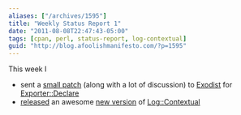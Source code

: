 ```yaml
---
aliases: ["/archives/1595"]
title: "Weekly Status Report 1"
date: "2011-08-08T22:47:43-05:00"
tags: [cpan, perl, status-report, log-contextual]
guid: "http://blog.afoolishmanifesto.com/?p=1595"
---
```

This week I

- sent a [small patch](https://github.com/exodist/Exporter-Declare/commit/5a387cfe4f214f2bbc014f6fa5b2d569b28c3e53) (along with a lot of discussion) to [Exodist](https://metacpan.org/author/EXODIST) for [Exporter::Declare](https://metacpan.org/module/Exporter::Declare)
- [released](/archives/1591) an awesome [new version](https://metacpan.org/module/FREW/Log-Contextual-0.004000/lib/Log/Contextual.pm) of [Log::Contextual](https://metacpan.org/module/Log::Contextual)
